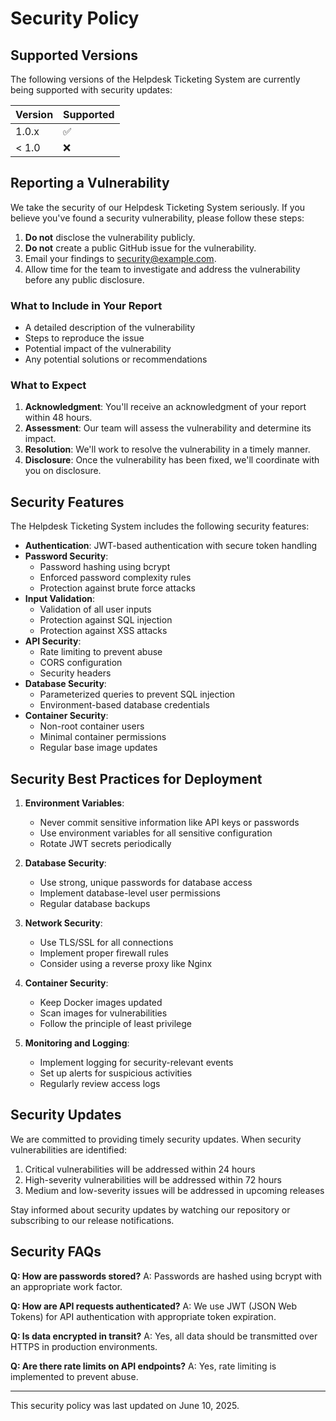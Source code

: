# Security Policy

## Supported Versions

The following versions of the Helpdesk Ticketing System are currently being supported with security updates:

| Version | Supported          |
| ------- | ------------------ |
| 1.0.x   | :white_check_mark: |
| < 1.0   | :x:                |

## Reporting a Vulnerability

We take the security of our Helpdesk Ticketing System seriously. If you believe you've found a security vulnerability, please follow these steps:

1. **Do not** disclose the vulnerability publicly.
2. **Do not** create a public GitHub issue for the vulnerability.
3. Email your findings to security@example.com.
4. Allow time for the team to investigate and address the vulnerability before any public disclosure.

### What to Include in Your Report

- A detailed description of the vulnerability
- Steps to reproduce the issue
- Potential impact of the vulnerability
- Any potential solutions or recommendations

### What to Expect

1. **Acknowledgment**: You'll receive an acknowledgment of your report within 48 hours.
2. **Assessment**: Our team will assess the vulnerability and determine its impact.
3. **Resolution**: We'll work to resolve the vulnerability in a timely manner.
4. **Disclosure**: Once the vulnerability has been fixed, we'll coordinate with you on disclosure.

## Security Features

The Helpdesk Ticketing System includes the following security features:

- **Authentication**: JWT-based authentication with secure token handling
- **Password Security**:
  - Password hashing using bcrypt
  - Enforced password complexity rules
  - Protection against brute force attacks
- **Input Validation**:
  - Validation of all user inputs
  - Protection against SQL injection
  - Protection against XSS attacks
- **API Security**:
  - Rate limiting to prevent abuse
  - CORS configuration
  - Security headers
- **Database Security**:
  - Parameterized queries to prevent SQL injection
  - Environment-based database credentials
- **Container Security**:
  - Non-root container users
  - Minimal container permissions
  - Regular base image updates

## Security Best Practices for Deployment

1. **Environment Variables**:

   - Never commit sensitive information like API keys or passwords
   - Use environment variables for all sensitive configuration
   - Rotate JWT secrets periodically

2. **Database Security**:

   - Use strong, unique passwords for database access
   - Implement database-level user permissions
   - Regular database backups

3. **Network Security**:

   - Use TLS/SSL for all connections
   - Implement proper firewall rules
   - Consider using a reverse proxy like Nginx

4. **Container Security**:

   - Keep Docker images updated
   - Scan images for vulnerabilities
   - Follow the principle of least privilege

5. **Monitoring and Logging**:
   - Implement logging for security-relevant events
   - Set up alerts for suspicious activities
   - Regularly review access logs

## Security Updates

We are committed to providing timely security updates. When security vulnerabilities are identified:

1. Critical vulnerabilities will be addressed within 24 hours
2. High-severity vulnerabilities will be addressed within 72 hours
3. Medium and low-severity issues will be addressed in upcoming releases

Stay informed about security updates by watching our repository or subscribing to our release notifications.

## Security FAQs

**Q: How are passwords stored?**
A: Passwords are hashed using bcrypt with an appropriate work factor.

**Q: How are API requests authenticated?**
A: We use JWT (JSON Web Tokens) for API authentication with appropriate token expiration.

**Q: Is data encrypted in transit?**
A: Yes, all data should be transmitted over HTTPS in production environments.

**Q: Are there rate limits on API endpoints?**
A: Yes, rate limiting is implemented to prevent abuse.

---

This security policy was last updated on June 10, 2025.

